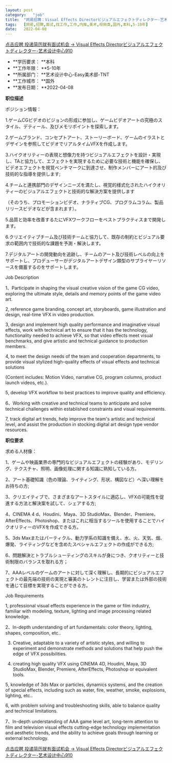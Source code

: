 ```yaml
---
layout:	post
category:	"job"
title:	"网易招聘：Visual Effects Directorビジュアルエフェクトディレクター-艺术设计中心910-美术-视频类-国外本科5-10年"
tags:	[网易,招聘,面试,找工作,工作,内推,美术,视频类,国外,本科,5-10年]
date:	2022-04-08
---
```


[点击应聘 投递简历就有面试机会 ->  Visual Effects Directorビジュアルエフェクトディレクター-艺术设计中心910](http://mobile.bole.netease.com/bole/boleDetail?id=39465&employeeId=346f03c3cda5f04c&key=all)



- **学历要求： **本科
- **工作年限： **5-10年
- **所属部门： **艺术设计中心-Easy美术部-TNT
- **工作城市： **国外
- **发布日期： **2022-04-08



**职位描述**

ポジション情報：

1.ゲームCGビデオのビジョンの形成に参加し、ゲームビデオアートの究極のスタイル、デティール、及びメモリポイントを探索します。

2.ゲームブランド、コンセプトアート、ストーリーボード、ゲームのイラストとデザインを参照してビデオでリアルタイムVFXを作成します。

3.ハイクオリティーの表現と想像力を持つビジュアルエフェクトを設計・実現し、TAと協力して、エフェクトを実現するために必要な技術と機能を確保し、ビデオエフェクトを視覚ベンチマークに到達させ、制作メンバーにアート的及び技術的な指導を提供します;

4.チームと連携部門のデザインニーズを満たし、視覚的様式化されたハイクオリティーのビジュアルエフェクトと技術的な解決方案を提供します

（そのうち、プロモーションビデオ、ナラティブCG、プログラムコラム、製品リリースビデオなどが含まれます）。

5.品質と効率を改善するたにVFXワークフローをベストプラクティスまで開発します。

6.クリエイティブチーム及び技術チームと協力して、既存の制約とビジュアル要求の範囲内で技術的な課題を予測・解決します。

7.デジタルアートの開発動向を追跡し、チームのアート及び技術レベルの向上をサポートし、プロデューサーがデジタルアートデザイン類型のサプライヤーリソースを備蓄するのをサポートします。



Job Description

1、Participate in shaping the visual creative vision of the game CG video, exploring the ultimate style, details and memory points of the game video art.

2, reference game branding, concept art, storyboards, game illustration and design, real-time VFX in video production.

3, design and implement high quality performance and imaginative visual effects, work with technical art to ensure that it has the technology, functionality needed to achieve VFX, so that video effects meet visual benchmarks, and give artistic and technical guidance to production members.

4, to meet the design needs of the team and cooperation departments, to provide visual stylized high-quality effects of visual effects and technical solutions

(Content includes: Motion Video, narrative CG, program columns, product launch videos, etc.).

5, develop VFX workflow to best practices to improve quality and efficiency.

6、Working with creative and technical teams to anticipate and solve technical challenges within established constraints and visual requirements.

7, track digital art trends, help improve the team's artistic and technical level, and assist the production in stocking digital art design type vendor resources.



**职位要求**

求める人材像：



1、ゲームや映画業界の専門的なビジュアルエフェクトの経験があり、モデリング、テクスチャ、照明、画像処理に関する知識に熟知している方。

2、アート基礎知識（色の理論、ライティング、形状、構図など）へ深い理解をお持ちの方;

3、クリエイティブで、さまざまなアートスタイルに適応し、VFXの可能性を促進する方法と解決案を試して、シェアする方;

4、CINEMA 4 d、Houdini、Maya、3D StudioMax、Blender、Premiere、AfterEffects、Photoshop、またはこれに相当するツールを使用することでハイクオリティーのVFXを作成できる方。



5、3ds Maxまたはパーティクル、動力学系の知識を備え、水、火、天気、烟、爆発、ライティングなどを含めたスペシャルエフェクトの作成ができる方;

6、問題解決とトラブルシューティングのスキルが身につき、クオリティーと技術制限のバランスを取れる方；

7、AAAレベルのゲームのアートに対して深く理解し、長期的にビジュアルエフェクトの最先端の技術の実現と審美のトレントに注目し、学習または外部の技術を通じて目標を実現することができる方。



Job Requirements

1, professional visual effects experience in the game or film industry, familiar with modeling, texture, lighting and image processing related knowledge.

2、In-depth understanding of art fundamentals: color theory, lighting, shapes, composition, etc..

3. Creative, adaptable to a variety of artistic styles, and willing to experiment and demonstrate methods and solutions that help push the edge of VFX possibilities.

4. creating high quality VFX using CINEMA 4D, Houdini, Maya, 3D StudioMax, Blender, Premiere, AfterEffects, Photoshop or equivalent tools.

5, knowledge of 3ds Max or particles, dynamics systems, and the creation of special effects, including such as water, fire, weather, smoke, explosions, lighting, etc..

6, with problem solving and troubleshooting skills, able to balance quality and technical limitations.

7、In-depth understanding of AAA game level art, long-term attention to film and television visual effects cutting-edge technology implementation and aesthetic trends, and the ability to achieve goals through learning or external technology.



[点击应聘 投递简历就有面试机会 ->  Visual Effects Directorビジュアルエフェクトディレクター-艺术设计中心910](http://mobile.bole.netease.com/bole/boleDetail?id=39465&employeeId=346f03c3cda5f04c&key=all)